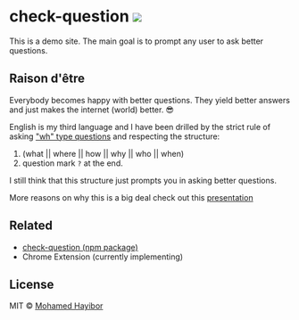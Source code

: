 # check-question ![](https://img.shields.io/badge/status-stable-green.svg)

This is a demo site. The main goal is to prompt any user to ask better questions.

## Raison d'être

Everybody becomes happy with better questions. They yield better answers and just makes the internet (world) better. :sunglasses:

English is my third language and I have been drilled by the strict rule of asking ["wh" type questions](https://en.wikipedia.org/wiki/Question#wh) and respecting the structure:

1. (what || where || how || why || who || when)
2. question mark `?` at the end.

I still think that this structure just prompts you in asking better questions.

More reasons on why this is a big deal check out this [presentation](http://slides.com/mohamedhayibor/mckinsey-hackathon/fullscreen)

## Related
- [check-question (npm package)](https://github.com/mohamedhayibor/check-question)
- Chrome Extension (currently implementing)

## License
MIT © [Mohamed Hayibor](https://github.com/mohamedhayibor)
